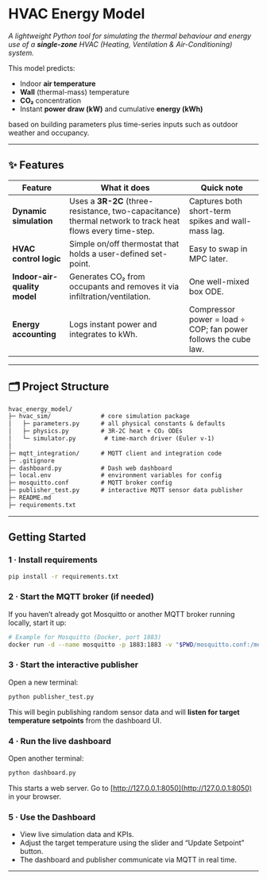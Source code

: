 # HVAC Energy Model

*A lightweight Python tool for simulating the thermal behaviour and energy use of a **single-zone** HVAC (Heating, Ventilation & Air-Conditioning) system.*

This model predicts:

* Indoor **air temperature**
* **Wall** (thermal-mass) temperature
* **CO₂** concentration  
* Instant **power draw (kW)** and cumulative **energy (kWh)**

based on building parameters plus time-series inputs such as outdoor weather and occupancy.

---

## ✨ Features

| Feature | What it does | Quick note |
|---------|--------------|------------|
| **Dynamic simulation** | Uses a **3R-2C** (three-resistance, two-capacitance) thermal network to track heat flows every time-step. | Captures both short-term spikes and wall-mass lag. |
| **HVAC control logic** | Simple on/off thermostat that holds a user-defined set-point. | Easy to swap in MPC later. |
| **Indoor-air-quality model** | Generates CO₂ from occupants and removes it via infiltration/ventilation. | One well-mixed box ODE. |
| **Energy accounting** | Logs instant power and integrates to kWh. | Compressor power = load ÷ COP; fan power follows the cube law. |

---

## 🗂 Project Structure

```markdown
hvac_energy_model/
├─ hvac_sim/              # core simulation package
│   ├─ parameters.py      # all physical constants & defaults
│   ├─ physics.py         # 3R-2C heat + CO₂ ODEs
│   └─ simulator.py        # time-march driver (Euler v-1)
│
├─ mqtt_integration/      # MQTT client and integration code
├─ .gitignore
├─ dashboard.py           # Dash web dashboard
├─ local.env              # environment variables for config
├─ mosquitto.conf         # MQTT broker config
├─ publisher_test.py      # interactive MQTT sensor data publisher
├─ README.md
├─ requirements.txt
```


---

## Getting Started

### 1 · Install requirements

```bash
pip install -r requirements.txt
```

### 2 · Start the MQTT broker (if needed)

If you haven’t already got Mosquitto or another MQTT broker running locally, start it up:

```bash
# Example for Mosquitto (Docker, port 1883)
docker run -d --name mosquitto -p 1883:1883 -v "$PWD/mosquitto.conf:/mosquitto/config/mosquitto.conf" eclipse-mosquitto
```

### 3 · Start the interactive publisher

Open a new terminal:

```bash
python publisher_test.py
```

This will begin publishing random sensor data and will **listen for target temperature setpoints** from the dashboard UI.

### 4 · Run the live dashboard

Open another terminal:

```bash
python dashboard.py
```

This starts a web server.
Go to [http://127.0.0.1:8050](http://127.0.0.1:8050) in your browser.

### 5 · Use the Dashboard

* View live simulation data and KPIs.
* Adjust the target temperature using the slider and “Update Setpoint” button.
* The dashboard and publisher communicate via MQTT in real time.

---

